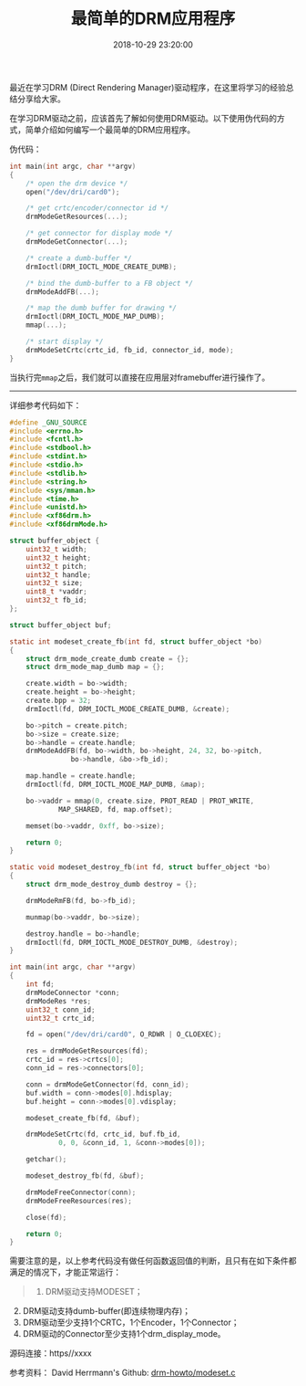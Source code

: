 ﻿---
title:  "最简单的DRM应用程序"
date:   2018-10-29 23:20:00
categories: text
---

最近在学习DRM (Direct Rendering Manager)驱动程序，在这里将学习的经验总结分享给大家。

在学习DRM驱动之前，应该首先了解如何使用DRM驱动。以下使用伪代码的方式，简单介绍如何编写一个最简单的DRM应用程序。

伪代码：
```c
int main(int argc, char **argv)
{
    /* open the drm device */
	open("/dev/dri/card0");

    /* get crtc/encoder/connector id */
	drmModeGetResources(...);

    /* get connector for display mode */
	drmModeGetConnector(...);

    /* create a dumb-buffer */
	drmIoctl(DRM_IOCTL_MODE_CREATE_DUMB);

    /* bind the dumb-buffer to a FB object */
	drmModeAddFB(...);

    /* map the dumb buffer for drawing */
	drmIoctl(DRM_IOCTL_MODE_MAP_DUMB);
	mmap(...);

    /* start display */
    drmModeSetCrtc(crtc_id, fb_id, connector_id, mode);
}
```

当执行完`mmap`之后，我们就可以直接在应用层对framebuffer进行操作了。

----------

详细参考代码如下：
```c
#define _GNU_SOURCE
#include <errno.h>
#include <fcntl.h>
#include <stdbool.h>
#include <stdint.h>
#include <stdio.h>
#include <stdlib.h>
#include <string.h>
#include <sys/mman.h>
#include <time.h>
#include <unistd.h>
#include <xf86drm.h>
#include <xf86drmMode.h>

struct buffer_object {
	uint32_t width;
	uint32_t height;
	uint32_t pitch;
	uint32_t handle;
	uint32_t size;
	uint8_t *vaddr;
	uint32_t fb_id;
};

struct buffer_object buf;

static int modeset_create_fb(int fd, struct buffer_object *bo)
{
	struct drm_mode_create_dumb create = {};
 	struct drm_mode_map_dumb map = {};

	create.width = bo->width;
	create.height = bo->height;
	create.bpp = 32;
	drmIoctl(fd, DRM_IOCTL_MODE_CREATE_DUMB, &create);

	bo->pitch = create.pitch;
	bo->size = create.size;
	bo->handle = create.handle;
	drmModeAddFB(fd, bo->width, bo->height, 24, 32, bo->pitch,
			   bo->handle, &bo->fb_id);

	map.handle = create.handle;
	drmIoctl(fd, DRM_IOCTL_MODE_MAP_DUMB, &map);

	bo->vaddr = mmap(0, create.size, PROT_READ | PROT_WRITE,
			MAP_SHARED, fd, map.offset);

	memset(bo->vaddr, 0xff, bo->size);

	return 0;
}

static void modeset_destroy_fb(int fd, struct buffer_object *bo)
{
	struct drm_mode_destroy_dumb destroy = {};

	drmModeRmFB(fd, bo->fb_id);

	munmap(bo->vaddr, bo->size);

	destroy.handle = bo->handle;
	drmIoctl(fd, DRM_IOCTL_MODE_DESTROY_DUMB, &destroy);
}

int main(int argc, char **argv)
{
	int fd;
	drmModeConnector *conn;
	drmModeRes *res;
	uint32_t conn_id;
	uint32_t crtc_id;

	fd = open("/dev/dri/card0", O_RDWR | O_CLOEXEC);

	res = drmModeGetResources(fd);
	crtc_id = res->crtcs[0];
	conn_id = res->connectors[0];

	conn = drmModeGetConnector(fd, conn_id);
	buf.width = conn->modes[0].hdisplay;
	buf.height = conn->modes[0].vdisplay;

	modeset_create_fb(fd, &buf);

	drmModeSetCrtc(fd, crtc_id, buf.fb_id,
			0, 0, &conn_id, 1, &conn->modes[0]);

	getchar();

	modeset_destroy_fb(fd, &buf);

	drmModeFreeConnector(conn);
	drmModeFreeResources(res);

	close(fd);

	return 0;
}
```
需要注意的是，以上参考代码没有做任何函数返回值的判断，且只有在如下条件都满足的情况下，才能正常运行：
> 1. DRM驱动支持MODESET；
2. DRM驱动支持dumb-buffer(即连续物理内存)；
3. DRM驱动至少支持1个CRTC，1个Encoder，1个Connector；
4. DRM驱动的Connector至少支持1个drm_display_mode。

源码连接：https//xxxx

参考资料：
David Herrmann's Github: [drm-howto/modeset.c][1] 

[1]: https://github.com/dvdhrm/docs/blob/master/drm-howto/modeset.c